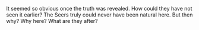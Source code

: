 It seemed so obvious once the truth was revealed. How could they have not seen it earlier? The Seers truly could never have been natural here. But then why? Why here? What are they after?